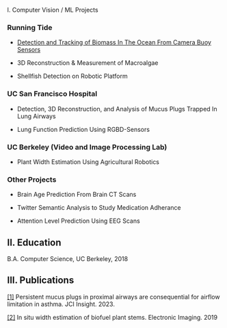 I. Computer Vision / ML Projects

### Running Tide
* [Detection and Tracking of Biomass In The Ocean From Camera Buoy Sensors](projects/running-tide/biomass_detection.html)

* 3D Reconstruction & Measurement of Macroalgae 

* Shellfish Detection on Robotic Platform 

### UC San Francisco Hospital 
* Detection, 3D Reconstruction, and Analysis of Mucus Plugs Trapped In Lung Airways

* Lung Function Prediction Using RGBD-Sensors 

### UC Berkeley (Video and Image Processing Lab)
* Plant Width Estimation Using Agricultural Robotics 

### Other Projects
* Brain Age Prediction From Brain CT Scans

* Twitter Semantic Analysis to Study Medication Adherance

* Attention Level Prediction Using EEG Scans

## II. Education 
B.A. Computer Science, UC Berkeley, 2018 

## III. Publications

[\[1\]](https://doi.org/10.1172/jci.insight.174124) Persistent mucus plugs in proximal airways are consequential for airflow limitation in asthma. JCI Insight. 2023.
    
[\[2\]](https://library.imaging.org/ei/articles/31/13/art00009) In situ width estimation of biofuel plant stems. Electronic Imaging. 2019



